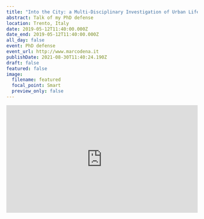 ```yaml
---
title: "Into the City: a Multi-Disciplinary Investigation of Urban Life"
abstract: Talk of my PhD defense
location: Trento, Italy
date: 2019-05-12T11:40:00.000Z
date_end: 2019-05-12T11:40:00.000Z
all_day: false
event: PhD defense
event_url: http://www.marcodena.it
publishDate: 2021-08-30T11:40:24.190Z
draft: false
featured: false
image:
  filename: featured
  focal_point: Smart
  preview_only: false
---
```



<div style="left: 0; width: 100%; height: 0; position: relative; padding-bottom: 56.1972%;"><iframe src="https://speakerdeck.com/player/bf3cb3ccbaca40118a634a8e722e0c95" style="top: 0; left: 0; width: 100%; height: 100%; position: absolute; border: 0;" allowfullscreen scrolling="no" allow="encrypted-media;"></iframe></div>


